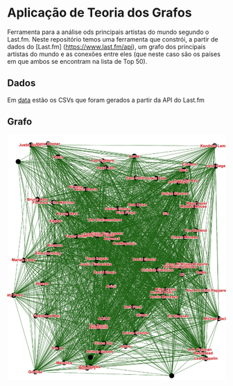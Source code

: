 # Aplicação de Teoria dos Grafos

Ferramenta para a análise ods principais artistas do mundo segundo o Last.fm.
Neste repositório temos uma ferramenta que constrói, a partir de dados do [Last.fm] (https://www.last.fm/api), um grafo dos principais artistas do mundo e as conexões entre eles (que neste caso são os países em que ambos se encontram na lista de Top 50).

## Dados

Em [data](data/) estão os CSVs que foram gerados a partir da API do Last.fm

## Grafo

![graph](img/graph.png)
